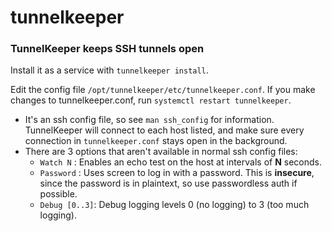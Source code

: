 # tunnelkeeper
### TunnelKeeper keeps SSH tunnels open

Install it as a service with `tunnelkeeper install`.

Edit the config file `/opt/tunnelkeeper/etc/tunnelkeeper.conf`. If you make changes to tunnelkeeper.conf, run `systemctl restart tunnelkeeper`.

- It's an ssh config file, so see `man ssh_config` for information. TunnelKeeper will connect to each host listed, and make sure every connection in `tunnelkeeper.conf` stays open in the background.
- There are 3 options that aren't available in normal ssh config files:
  - `Watch N` : Enables an echo test on the host at intervals of **N** seconds.
  - `Password` : Uses screen to log in with a password. This is **insecure**, since the password is in plaintext, so use passwordless auth if possible.
  - `Debug [0..3]`: Debug logging levels 0 (no logging) to 3 (too much logging).
